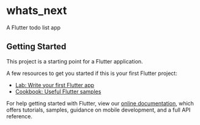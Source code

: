 # whats_next

A Flutter todo list app

## Getting Started

This project is a starting point for a Flutter application.

A few resources to get you started if this is your first Flutter project:

- [Lab: Write your first Flutter app](https://flutter.dev/docs/get-started/codelab)
- [Cookbook: Useful Flutter samples](https://flutter.dev/docs/cookbook)

For help getting started with Flutter, view our
[online documentation](https://flutter.dev/docs), which offers tutorials,
samples, guidance on mobile development, and a full API reference.
